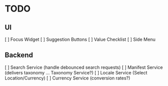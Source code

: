 # TODO

## UI

[ ] Focus Widget
[ ] Suggestion Buttons
[ ] Value Checklist
[ ] Side Menu

## Backend

[ ] Search Service (handle debounced search requests)
[ ] Manifest Service (delivers taxonomy ... Taxonomy Service?)
[ ] Locale Service (Select Location/Currency)
[ ] Currency Service (conversion rates?)